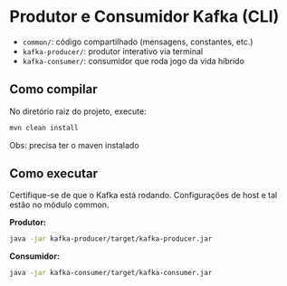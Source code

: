# Produtor e Consumidor Kafka (CLI)

* `common/`: código compartilhado (mensagens, constantes, etc.)
* `kafka-producer/`: produtor interativo via terminal
* `kafka-consumer/`: consumidor que roda jogo da vida híbrido

## Como compilar

No diretório raiz do projeto, execute:

```bash
mvn clean install
```

Obs: precisa ter o maven instalado

## Como executar

Certifique-se de que o Kafka está rodando.
Configurações de host e tal estão no módulo common.

**Produtor:**

```bash
java -jar kafka-producer/target/kafka-producer.jar
```

**Consumidor:**

```bash
java -jar kafka-consumer/target/kafka-consumer.jar
```